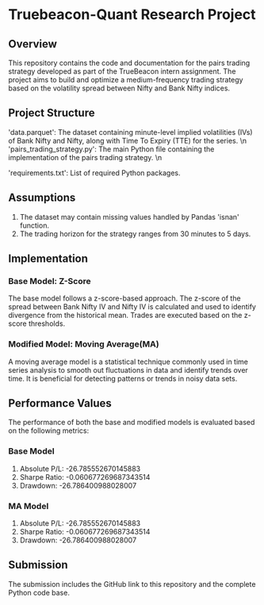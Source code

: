 # Truebeacon-Quant Research Project

## Overview
This repository contains the code and documentation for the pairs trading strategy developed as part of the TrueBeacon intern assignment. The project aims to build and optimize a medium-frequency trading strategy based on the volatility spread between Nifty and Bank Nifty indices.

## Project Structure
'data.parquet': The dataset containing minute-level implied volatilities (IVs) of Bank Nifty and Nifty, along with Time To Expiry (TTE) for the series. \n
'pairs_trading_strategy.py': The main Python file containing the implementation of the pairs trading strategy. \n

'requirements.txt': List of required Python packages.

## Assumptions
1. The dataset may contain missing values handled by Pandas 'isnan' function.
2. The trading horizon for the strategy ranges from 30 minutes to 5 days.

## Implementation
### Base Model: Z-Score
The base model follows a z-score-based approach. The z-score of the spread between Bank Nifty IV and Nifty IV is calculated and used to identify divergence from the historical mean. Trades are executed based on the z-score thresholds.

### Modified Model: Moving Average(MA)
A moving average model is a statistical technique commonly used in time series analysis to smooth out fluctuations in data and identify trends over time. It is beneficial for detecting patterns or trends in noisy data sets.

## Performance Values
The performance of both the base and modified models is evaluated based on the following metrics:
### Base Model
1. Absolute P/L: -26.785552670145883
2. Sharpe Ratio: -0.060677269687343514
3. Drawdown: -26.786400988028007
### MA Model
1. Absolute P/L: -26.785552670145883
2. Sharpe Ratio: -0.060677269687343514
3. Drawdown: -26.786400988028007

## Submission
The submission includes the GitHub link to this repository and the complete Python code base.
